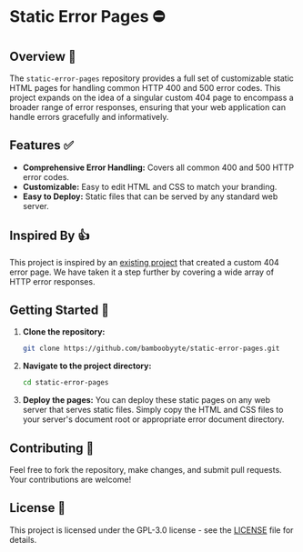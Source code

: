 # Static Error Pages ⛔

## Overview :pushpin:

The `static-error-pages` repository provides a full set of customizable static HTML pages for handling common HTTP 400 and 500 error codes. This project expands on the idea of a singular custom 404 page to encompass a broader range of error responses, ensuring that your web application can handle errors gracefully and informatively.

## Features ✅

- **Comprehensive Error Handling:** Covers all common 400 and 500 HTTP error codes.
- **Customizable:** Easy to edit HTML and CSS to match your branding.
- **Easy to Deploy:** Static files that can be served by any standard web server.

## Inspired By 👍

This project is inspired by an [existing project](https://github.com/ColorlibHQ/colorlib-404-customizer/tree/master/templates/template_12) that created a custom 404 error page. We have taken it a step further by covering a wide array of HTTP error responses.

## Getting Started :rocket:

1. **Clone the repository:**

   ```bash
   git clone https://github.com/bamboobyyte/static-error-pages.git
   ```

2. **Navigate to the project directory:**

   ```bash
   cd static-error-pages
   ```

3. **Deploy the pages:**
   You can deploy these static pages on any web server that serves static files. Simply copy the HTML and CSS files to your server's document root or appropriate error document directory.

## Contributing :handshake:

Feel free to fork the repository, make changes, and submit pull requests. Your contributions are welcome!

## License :page_facing_up:

This project is licensed under the GPL-3.0 license - see the [LICENSE](LICENSE) file for details.
